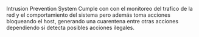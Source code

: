 Intrusion Prevention System
Cumple con con el monitoreo del trafico de la red y el comportamiento del sistema pero además toma acciones bloqueando el host, generando una cuarentena entre otras acciones dependiendo si detecta posibles acciones ilegales.